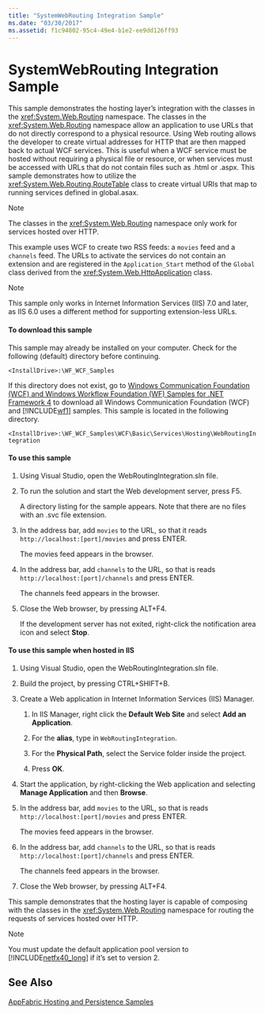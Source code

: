 ```yaml
---
title: "SystemWebRouting Integration Sample"
ms.date: "03/30/2017"
ms.assetid: f1c94802-95c4-49e4-b1e2-ee9dd126ff93
---
```

# SystemWebRouting Integration Sample
This sample demonstrates the hosting layer’s integration with the classes in the <xref:System.Web.Routing> namespace. The classes in the <xref:System.Web.Routing> namespace allow an application to use URLs that do not directly correspond to a physical resource. Using Web routing allows the developer to create virtual addresses for HTTP that are then mapped back to actual WCF services. This is useful when a WCF service must be hosted without requiring a physical file or resource, or when services must be accessed with URLs that do not contain files such as .html or .aspx. This sample demonstrates how to utilize the <xref:System.Web.Routing.RouteTable> class to create virtual URIs that map to running services defined in global.asax. 

> [!NOTE]
>  The classes in the <xref:System.Web.Routing> namespace only work for services hosted over HTTP.  
  
This example uses WCF to create two RSS feeds: a `movies` feed and a `channels` feed. The URLs to activate the services do not contain an extension and are registered in the `Application_Start` method of the `Global` class derived from the <xref:System.Web.HttpApplication> class.  
  
> [!NOTE]
>  This sample only works in Internet Information Services (IIS) 7.0 and later, as IIS 6.0 uses a different method for supporting extension-less URLs.  

#### To download this sample
  
This sample may already be installed on your computer. Check for the following (default) directory before continuing.  
   
`<InstallDrive>:\WF_WCF_Samples`  
   
 If this directory does not exist, go to [Windows Communication Foundation (WCF) and Windows Workflow Foundation (WF) Samples for .NET Framework 4](https://go.microsoft.com/fwlink/?LinkId=150780) to download all Windows Communication Foundation (WCF) and [!INCLUDE[wf1](../../../../includes/wf1-md.md)] samples. This sample is located in the following directory.  
   
`<InstallDrive>:\WF_WCF_Samples\WCF\Basic\Services\Hosting\WebRoutingIntegration`  
  
#### To use this sample  
  
1.  Using Visual Studio, open the WebRoutingIntegration.sln file.  
  
2.  To run the solution and start the Web development server, press F5.  
  
     A directory listing for the sample appears. Note that there are no files with an .svc file extension.  
  
3.  In the address bar, add `movies` to the URL, so that it reads `http://localhost:[port]/movies` and press ENTER.  
  
     The movies feed appears in the browser.  
  
4.  In the address bar, add `channels` to the URL, so that is reads `http://localhost:[port]/channels` and press ENTER.  
  
     The channels feed appears in the browser.  
  
5.  Close the Web browser, by pressing ALT+F4.  
  
     If the development server has not exited, right-click the notification area icon and select **Stop**.  
  
#### To use this sample when hosted in IIS  
  
1.  Using Visual Studio, open the WebRoutingIntegration.sln file.  
  
2.  Build the project, by pressing CTRL+SHIFT+B.  
  
3.  Create a Web application in Internet Information Services (IIS) Manager.  
  
    1.  In IIS Manager, right click the **Default Web Site** and select **Add an Application**.  
  
    2.  For the **alias**, type in `WebRoutingIntegration`.  
  
    3.  For the **Physical Path**, select the Service folder inside the project.  
  
    4.  Press **OK**.  
  
4.  Start the application, by right-clicking the Web application and selecting **Manage Application** and then **Browse**.  
  
5.  In the address bar, add `movies` to the URL, so that is reads `http://localhost:[port]/movies` and press ENTER.  
  
     The movies feed appears in the browser.  
  
6.  In the address bar, add `channels` to the URL, so that is reads `http://localhost:[port]/channels` and press ENTER.  
  
     The channels feed appears in the browser.  
  
7.  Close the Web browser, by pressing ALT+F4.  
  
 This sample demonstrates that the hosting layer is capable of composing with the classes in the <xref:System.Web.Routing> namespace for routing the requests of services hosted over HTTP.  
  
> [!NOTE]
>  You must update the default application pool version to [!INCLUDE[netfx40_long](../../../../includes/netfx40-long-md.md)] if it’s set to version 2.  
  
## See Also  
 [AppFabric Hosting and Persistence Samples](https://go.microsoft.com/fwlink/?LinkId=193961)
